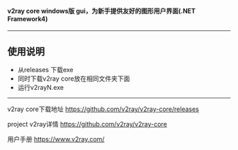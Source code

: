 #### v2ray core windows版 gui，为新手提供友好的图形用户界面(.NET Framework4)

------------

## 使用说明
- 从releases 下载exe
- 同时下载v2ray core放在相同文件夹下面
- 运行v2rayN.exe

------------

v2ray core下载地址
https://github.com/v2ray/v2ray-core/releases

project v2ray详情 
https://github.com/v2ray/v2ray-core

用户手册
https://www.v2ray.com/
